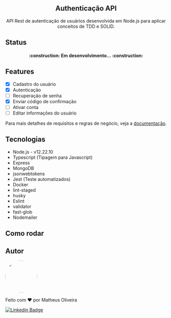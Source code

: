 <h2 align="center">Authenticação API</h2>

<p align="center">API Rest de autenticação de usuários desenvolvida em Node.js para aplicar conceitos de TDD e SOLID.</p>

## Status

<h4 align="center">
  :construction: Em desenvolvimento... :construction:
</h4>

## Features
 - [x] Cadastro do usuário
 - [x] Autenticação
 - [ ] Recuperação de senha
 - [x] Enviar código de confirmação
 - [ ] Ativar conta
 - [ ] Editar informações do usuário

Para mais detalhes de requisitos e regras de negócio, veja a [documentação](documentation/README.md).

## Tecnologias
 + Node.js - v12.22.10
 + Typescript (Tipagem para Javascript)
 + Express
 + MongoDB
 + jsonwebtokens
 + Jest (Teste automatizados)
 + Docker
 + lint-staged
 + husky
 + Eslint
 + validator
 + fast-glob
 + Nodemailer

## Como rodar

## Autor

<img style="border-radius: 50%;" src="https://avatars.githubusercontent.com/u/68296035?v=4" width="100px" />

Feito com :heart: por Matheus Oliveira

[![Linkedin Badge](https://img.shields.io/badge/-Matheus-blue?style=for-the-badge&logo=Linkedin&logoColor=white&link=https://www.linkedin.com/in/matheus-silva13/)](https://www.linkedin.com/in/matheus-silva13/) 

